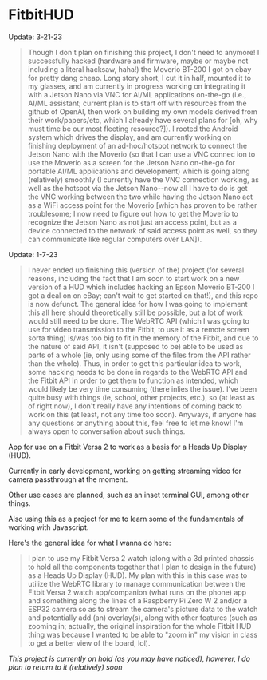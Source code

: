 # FitbitHUD

Update: 3-21-23
> Though I don't plan on finishing this project, I don't need to anymore! I successfully hacked (hardware and firmware, maybe or maybe not including a literal hacksaw, haha!) the Moverio BT-200 I got on ebay for pretty dang cheap. Long story short, I cut it in half, mounted it to my glasses, and am currently in progress working on integrating it with a Jetson Nano via VNC for AI/ML applications on-the-go (i.e., AI/ML assistant; current plan is to start off with resources from the github of OpenAI, then work on building my own models derived from their work/papers/etc, which I already have several plans for [oh, why must time be our most fleeting resource?]). I rooted the Android system which drives the display, and am currently working on finishing deployment of an ad-hoc/hotspot network to connect the Jetson Nano with the Moverio (so that I can use a VNC connec ion to use the Moverio as a screen for the Jetson Nano on-the-go for portable AI/ML applications and development) which is going along (relatively) smoothly (I currently have the VNC connection working, as well as the hotspot via the Jetson Nano--now all I have to do is get the VNC working between the two while having the Jetson Nano act as a WiFi access point for the Moverio [which has proven to be rather troublesome; I now need to figure out how to get the Moverio to recognize the Jetson Nano as not just an access point, but as a device connected to the network of said access point as well, so they can communicate like regular computers over LAN]).

Update: 1-7-23
> I never ended up finishing this (version of the) project (for several reasons, including the fact that I am soon to start work on a new version of a HUD which includes hacking an Epson Moverio BT-200 I got a deal on on eBay; can't wait to get started on that!), and this repo is now defunct. The general idea for how I was going to implement this all here should theoretically still be possible, but a lot of work would still need to be done. The WebRTC API (which I was going to use for video transmission to the Fitbit, to use it as a remote screen sorta thing) is/was too big to fit in the memory of the Fitbit, and due to the nature of said API, it isn't (supposed to be) able to be used as parts of a whole (ie, only using some of the files from the API rather than the whole). Thus, in order to get this particular idea to work, some hacking needs to be done in regards to the WebRTC API and the Fitbit API in order to get them to function as intended, which would likely be very time consuming (there inlies the issue). I've been quite busy with things (ie, school, other projects, etc.), so (at least as of right now), I don't really have any intentions of coming back to work on this (at least, not any time too soon). Anyways, if anyone has any questions or anything about this, feel free to let me know! I'm always open to conversation about such things.

App for use on a Fitbit Versa 2 to work as a basis for a Heads Up Display (HUD).

Currently in early development, working on getting streaming video for camera passthrough at the moment.

Other use cases are planned, such as an inset terminal GUI, among other things.

Also using this as a project for me to learn some of the fundamentals of working with Javascript.

Here's the general idea for what I wanna do here:
> I plan to use my Fitbit Versa 2 watch (along with a 3d printed chassis to hold all the components together
> that I plan to design in the future) as a Heads Up Display (HUD). My plan with this in this case was to utilize the
> WebRTC library to manage communication between the Fitbit Versa 2 watch app/companion (what runs on the phone) app
> and something along the lines of a Raspberry Pi Zero W 2 and/or a ESP32 camera so as to stream the camera's picture 
> data to the watch and potentially add (an) overlay(s), along with other features (such as zooming in; actually, the
> original inspiration for the whole Fitbit HUD thing was because I wanted to be able to "zoom in" my vision in class
> to get a better view of the board, lol).

*This project is currently on hold (as you may have noticed), however, I do plan to return to it (relatively) soon*
